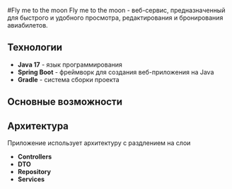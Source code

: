 #Fly me to the moon
Fly me to the moon - веб-сервис, предназначенный для быстрого и удобного просмотра, редактирования и бронирования авиабилетов.

## Технологии

- **Java 17** - язык программирования
- **Spring Boot** - фреймворк для создания веб-приложения на Java
- **Gradle** - система сборки проекта

## Основные возможности

## Архитектура

Приложение использует архитектуру с раздлением на слои
- **Controllers**
- **DTO**
- **Repository**
- **Services**
